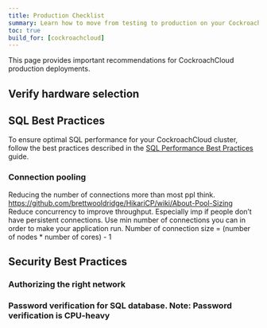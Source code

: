 ```yaml
---
title: Production Checklist
summary: Learn how to move from testing to production on your CockroachCloud cluster.
toc: true
build_for: [cockroachcloud]
---
```


This page provides important recommendations for CockroachCloud production deployments.

## Verify hardware selection

<Link to testing hardware selection doc>

## SQL Best Practices

To ensure optimal SQL performance for your CockroachCloud cluster, follow the best practices described in the [SQL Performance Best Practices](performance-best-practices-overview.html) guide.

### Connection pooling

Reducing the number of connections more than most ppl think.
https://github.com/brettwooldridge/HikariCP/wiki/About-Pool-Sizing
Reduce concurrency to improve throughput. Especially imp if people don’t have persistent connections.
Use min number of connections you can in order to make your application run.
Number of connection size = (number of nodes * number of cores) - 1

## Security Best Practices

### Authorizing the right network

### Password verification for SQL database. Note: Password verification is CPU-heavy
